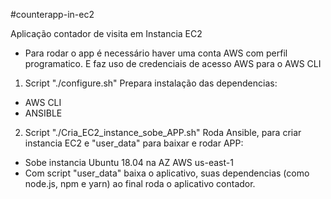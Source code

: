 #counterapp-in-ec2

Aplicação contador de visita em Instancia EC2
 - Para rodar o app é necessário haver uma conta AWS com perfil programatico. E faz uso de credenciais de acesso AWS para o AWS CLI
 

1)    Script "./configure.sh" Prepara instalação das dependencias:

 -   AWS CLI
 -   ANSIBLE

2)    Script "./Cria_EC2_instance_sobe_APP.sh" Roda Ansible, para criar instancia EC2 e "user_data" para baixar e rodar APP:

 -   Sobe instancia Ubuntu 18.04 na AZ AWS us-east-1
 -   Com script "user_data" baixa o aplicativo, suas dependencias (como node.js, npm e yarn) ao final roda o aplicativo contador.

